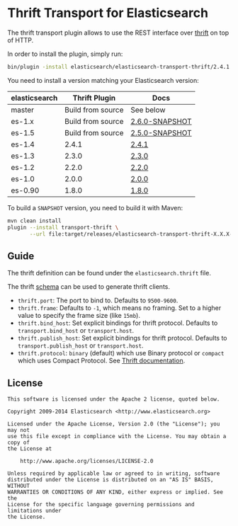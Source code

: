 Thrift Transport for Elasticsearch
==================================

The thrift transport plugin allows to use the REST interface over [thrift](http://thrift.apache.org/) on top of HTTP.

In order to install the plugin, simply run: 

```sh
bin/plugin -install elasticsearch/elasticsearch-transport-thrift/2.4.1
```

You need to install a version matching your Elasticsearch version:

| elasticsearch |    Thrift Plugin      |   Docs     |  
|---------------|-----------------------|------------|
| master        |  Build from source    | See below  |
| es-1.x        |  Build from source    | [2.6.0-SNAPSHOT](https://github.com/elasticsearch/elasticsearch-transport-thrift/tree/es-1.x/#version-260-snapshot-for-elasticsearch-1x)  |
| es-1.5        |  Build from source    | [2.5.0-SNAPSHOT](https://github.com/elasticsearch/elasticsearch-transport-thrift/tree/es-1.5/#version-250-snapshot-for-elasticsearch-15)  |
|    es-1.4              |     2.4.1         | [2.4.1](https://github.com/elasticsearch/elasticsearch-transport-thrift/tree/v2.4.1/#version-241-for-elasticsearch-14)                  |
| es-1.3        |  2.3.0                | [2.3.0](https://github.com/elasticsearch/elasticsearch-transport-thrift/tree/v2.3.0/#thrift-transport-for-elasticsearch)  |
| es-1.2        |  2.2.0                | [2.2.0](https://github.com/elasticsearch/elasticsearch-transport-thrift/tree/v2.2.0/#thrift-transport-for-elasticsearch)  |
| es-1.0        |  2.0.0                | [2.0.0](https://github.com/elasticsearch/elasticsearch-transport-thrift/tree/v2.0.0/#thrift-transport-for-elasticsearch)  |
| es-0.90       |  1.8.0                | [1.8.0](https://github.com/elasticsearch/elasticsearch-transport-thrift/tree/v1.8.0/#thrift-transport-for-elasticsearch)  |

To build a `SNAPSHOT` version, you need to build it with Maven:

```bash
mvn clean install
plugin --install transport-thrift \
       --url file:target/releases/elasticsearch-transport-thrift-X.X.X-SNAPSHOT.zip
```

## Guide

The thrift definition can be found under the `elasticsearch.thrift` file.

The thrift [schema](https://github.com/elasticsearch/elasticsearch-transport-thrift/blob/master/elasticsearch.thrift) can be used to generate thrift clients.

* `thrift.port`: The port to bind to. Defaults to `9500-9600`.
* `thrift.frame`: Defaults to `-1`, which means no framing. Set to a higher value to specify the frame size (like `15mb`).
* `thrift.bind_host`: Set explicit bindings for thrift protocol. Defaults to `transport.bind_host` or `transport.host`.
* `thrift.publish_host`: Set explicit bindings for thrift protocol. Defaults to `transport.publish_host` or `transport.host`.
* `thrift.protocol`: `binary` (default) which use Binary protocol or `compact` which uses Compact Protocol. See [Thrift documentation](https://thrift.apache.org/docs/concepts).

License
-------

    This software is licensed under the Apache 2 license, quoted below.

    Copyright 2009-2014 Elasticsearch <http://www.elasticsearch.org>

    Licensed under the Apache License, Version 2.0 (the "License"); you may not
    use this file except in compliance with the License. You may obtain a copy of
    the License at

        http://www.apache.org/licenses/LICENSE-2.0

    Unless required by applicable law or agreed to in writing, software
    distributed under the License is distributed on an "AS IS" BASIS, WITHOUT
    WARRANTIES OR CONDITIONS OF ANY KIND, either express or implied. See the
    License for the specific language governing permissions and limitations under
    the License.
